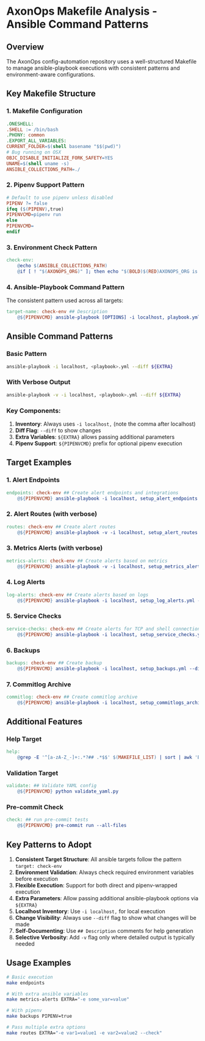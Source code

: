 # AxonOps Makefile Analysis - Ansible Command Patterns

## Overview
The AxonOps config-automation repository uses a well-structured Makefile to manage ansible-playbook executions with consistent patterns and environment-aware configurations.

## Key Makefile Structure

### 1. Makefile Configuration
```makefile
.ONESHELL:
.SHELL := /bin/bash
.PHONY: common
.EXPORT_ALL_VARIABLES:
CURRENT_FOLDER=$(shell basename "$$(pwd)")
# Bug running on OSX
OBJC_DISABLE_INITIALIZE_FORK_SAFETY=YES
UNAME=$(shell uname -s)
ANSIBLE_COLLECTIONS_PATH=./
```

### 2. Pipenv Support Pattern
```makefile
# Default to use pipenv unless disabled
PIPENV ?= false
ifeq ($(PIPENV),true)
PIPENVCMD=pipenv run
else
PIPENVCMD=
endif
```

### 3. Environment Check Pattern
```makefile
check-env:
	@echo $(ANSIBLE_COLLECTIONS_PATH)
	@if [ ! "$(AXONOPS_ORG)" ]; then echo "$(BOLD)$(RED)AXONOPS_ORG is not set$(RESET)"; exit 1;fi
```

### 4. Ansible-Playbook Command Pattern
The consistent pattern used across all targets:
```makefile
target-name: check-env ## Description
	@${PIPENVCMD} ansible-playbook [OPTIONS] -i localhost, playbook.yml --diff ${EXTRA}
```

## Ansible Command Patterns

### Basic Pattern
```bash
ansible-playbook -i localhost, <playbook>.yml --diff ${EXTRA}
```

### With Verbose Output
```bash
ansible-playbook -v -i localhost, <playbook>.yml --diff ${EXTRA}
```

### Key Components:
1. **Inventory**: Always uses `-i localhost,` (note the comma after localhost)
2. **Diff Flag**: `--diff` to show changes
3. **Extra Variables**: `${EXTRA}` allows passing additional parameters
4. **Pipenv Support**: `${PIPENVCMD}` prefix for optional pipenv execution

## Target Examples

### 1. Alert Endpoints
```makefile
endpoints: check-env ## Create alert endpoints and integrations
	@${PIPENVCMD} ansible-playbook -i localhost, setup_alert_endpoints.yml --diff ${EXTRA}
```

### 2. Alert Routes (with verbose)
```makefile
routes: check-env ## Create alert routes
	@${PIPENVCMD} ansible-playbook -v -i localhost, setup_alert_routes.yml --diff ${EXTRA}
```

### 3. Metrics Alerts (with verbose)
```makefile
metrics-alerts: check-env ## Create alerts based on metrics
	@${PIPENVCMD} ansible-playbook -v -i localhost, setup_metrics_alerts.yml --diff ${EXTRA}
```

### 4. Log Alerts
```makefile
log-alerts: check-env ## Create alerts based on logs
	@${PIPENVCMD} ansible-playbook -i localhost, setup_log_alerts.yml --diff ${EXTRA}
```

### 5. Service Checks
```makefile
service-checks: check-env ## Create alerts for TCP and shell connections
	@${PIPENVCMD} ansible-playbook -i localhost, setup_service_checks.yml --diff ${EXTRA}
```

### 6. Backups
```makefile
backups: check-env ## Create backup
	@${PIPENVCMD} ansible-playbook -i localhost, setup_backups.yml --diff ${EXTRA}
```

### 7. Commitlog Archive
```makefile
commitlog: check-env ## Create commitlog archive
	@${PIPENVCMD} ansible-playbook -i localhost, setup_commitlogs_archive.yml --diff ${EXTRA}
```

## Additional Features

### Help Target
```makefile
help:
	@grep -E '^[a-zA-Z_-]+:.*?## .*$$' $(MAKEFILE_LIST) | sort | awk 'BEGIN {FS = ":.*?## "}; {printf "\033[36m%-30s\033[0m %s\n", $$1, $$2}'
```

### Validation Target
```makefile
validate: ## Validate YAML config
	@${PIPENVCMD} python validate_yaml.py
```

### Pre-commit Check
```makefile
check: ## run pre-commit tests
	@${PIPENVCMD} pre-commit run --all-files
```

## Key Patterns to Adopt

1. **Consistent Target Structure**: All ansible targets follow the pattern `target: check-env`
2. **Environment Validation**: Always check required environment variables before execution
3. **Flexible Execution**: Support for both direct and pipenv-wrapped execution
4. **Extra Parameters**: Allow passing additional ansible-playbook options via `${EXTRA}`
5. **Localhost Inventory**: Use `-i localhost,` for local execution
6. **Change Visibility**: Always use `--diff` flag to show what changes will be made
7. **Self-Documenting**: Use `## Description` comments for help generation
8. **Selective Verbosity**: Add `-v` flag only where detailed output is typically needed

## Usage Examples

```bash
# Basic execution
make endpoints

# With extra ansible variables
make metrics-alerts EXTRA="-e some_var=value"

# With pipenv
make backups PIPENV=true

# Pass multiple extra options
make routes EXTRA="-e var1=value1 -e var2=value2 --check"
```
